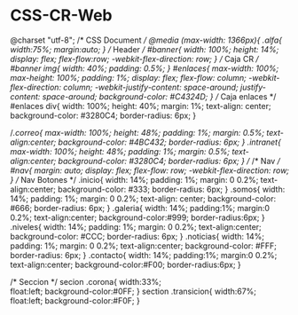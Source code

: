 # CSS-CR-Web
@charset "utf-8";
/* CSS Document */
@media (max-width: 1366px){
.alfa{
	width:75%;
	margin:auto;
}
/* Header */
#banner{
	width: 100%;
	height: 14%;
	display: flex;
	flex-flow:row;
	-webkit-flex-direction: row;
}
/* Caja CR */
#banner img{
	width: 40%;
	padding: 0.5%;
}
#enlaces{
	max-width: 100%;
	max-height: 100%;
	padding: 1%;
	display: flex;
	flex-flow: column;
	-webkit-flex-direction: column;
	-webkit-justify-content: space-around;
   justify-content: space-around;
   background-color: #C4324D; 
}
/* Caja enlaces */
#enlaces div{
	width: 100%;
	height: 40%;
	margin: 1%;
	text-align: center;
	background-color: #3280C4;
	border-radius: 6px;
}

/*.correo{
	max-width: 100%;
	height: 48%;
	padding: 1%;
	margin: 0.5%;
	text-align:center;
	background-color: #4BC432;
	border-radius: 6px;
}
.intranet{
	max-width: 100%;
	height: 48%;
	padding: 1%;
	margin: 0.5%;
	text-align:center;
	background-color: #3280C4;
	border-radius: 6px;
}
/*
/* Nav */
#nav{
	margin: auto;
	display: flex;
	flex-flow: row;
	-webkit-flex-direction: row;
}
/* Nav Botones */
.inicio{
  	width: 14%;
  	padding: 1%;
	margin: 0 0.2%;
	text-align:center;
	background-color: #333;
	border-radius: 6px;
}
.somos{
  	width: 14%;
  	padding: 1%;
	margin: 0 0.2%;
	text-align: center;
	background-color: #666;
	border-radius: 6px;
}
.galeria{
  	width: 14%;
  	padding:1%;
	margin:0 0.2%;
	text-align:center;
	background-color:#999;
	border-radius:6px;
}
.niveles{
  	width: 14%;
  	padding: 1%;
	margin: 0 0.2%;
	text-align:center;
	background-color: #CCC;
	border-radius: 6px;
}
.noticias{
  	width: 14%;
  	padding: 1%;
	margin: 0 0.2%;
	text-align:center;
	background-color: #FFF;
	border-radius: 6px;
}
.contacto{
  	width: 14%;
  	padding:1%;
	margin:0 0.2%;
	text-align:center;
	background-color:#F00;
	border-radius:6px;
}

/* Seccion */
secion .corona{
	width:33%;	
	float:left;
	background-color:#0FF;
}
section .transicion{
	width:67%;
	float:left;
	background-color:#F0F;
}
